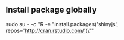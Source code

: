 ## Install package globally

sudo su - -c "R -e \"install.packages('shinyjs', repos='http://cran.rstudio.com/')\""


